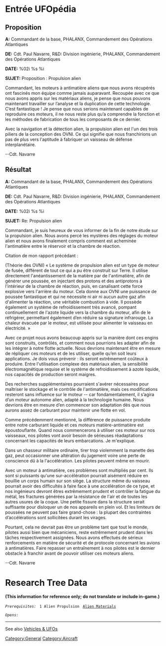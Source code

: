 # Entrée UFOpédia

## Proposition

**A:** Commandant de la base, PHALANX, Commandement des Opérations
Atlantiques

**DE:** Cdt. Paul Navarre, R&D: Division ingénierie, PHALANX,
Commandement des Opérations Atlantiques

**DATE:** %02i %s %i

**SUJET:** Proposition : Propulsion alien

Commandant, les moteurs à antimatière aliens que nous avons récupérés
ont fascinés mon équipe comme jamais auparavant. Recoupée avec ce que
nous avons appris sur les matériaux aliens, je pense que nous pouvons
maintenant travailler sur l’analyse et la duplication de cette
technologie. C’est fantastique ! Je pense que nous serions maintenant
capables de reproduire ces moteurs, il ne nous reste plus qu’a
comprendre la fonction et les méthodes de fabrication de tous les
composants de ce dernier.

Avec la navigation et la détection alien, la propulsion alien est l'un
des trois piliers de la conception des OVNI. Ce qui signifie que nous
franchirions un pas de plus vers l'aptitude à fabriquer un vaisseau de
défense interplanétaire.

--Cdt. Navarre

## Résultat

**A:** Commandant de la base, PHALANX, Commandement des Opérations
Atlantiques

**DE:** Cdt. Paul Navarre, R&D: Division ingénierie, PHALANX,
Commandement des Opérations Atlantiques

**DATE:** %02i %s %i

**SUJET:** Re: Propulsion alien

Commandant, je suis heureux de vous informer de la fin de notre étude
sur la propulsion alien. Nous avons percé les mystères des réglages du
moteur alien et nous avons finalement compris comment est acheminée
l'antimatière entre le réservoir et la chambre de réaction.

Citation de mon rapport précédant :

(Théorie des OVNI) « Le système de propulsion alien est un type de
moteur de fusée, différent de tout ce qui a pu être construit sur Terre.
Il utilise directement l'anéantissement de la matière par de
l'antimatière, afin de générer une poussée, en injectant des protons et
des antiprotons à l'intérieur de la chambre de réaction, puis, en
canalisant cette force explosive vers l'arrière du moteur. Cela donne
aux OVNI une puissance de poussée fantastique et qui ne nécessite ni air
ni aucun autre gaz afin d'alimenter la réaction, une véritable
combustion à vide. Il possède également un système de refroidissement
très avancé, pompant continuellement de l'azote liquide vers la chambre
du moteur, afin de le réfrigérer, permettant également d’en réduire sa
signature infrarouge. La chaleur évacuée par le moteur, est utilisée
pour alimenter le vaisseau en électricité. »

Avec ce projet nous avons beaucoup appris sur la manière dont ces engins
sont construits, contrôlés, et comment nous pourrions les adapter afin
de les intégrer à notre flotte actuelle. Nous devrions maintenant être
en mesure de répliquer ces moteurs et de les utiliser, quelle qu’en soit
leurs applications. Je dois vous prévenir : ils seront extrêmement
coûteux à produire. Entre l'utilisation complexe des matériaux alien, la
sensibilité électromagnétique requise et le système de refroidissement à
azote liquide, nos capacités de production seront maigres.

Des recherches supplémentaires pourraient s'avérer nécessaires pour
maîtriser le stockage et le contrôle de l'antimatière, mais ces
modifications resteront sans influence sur le moteur -- car
fondamentalement, il s’agira d’un moteur autonome alien, adapté à la
technologie humaine. Nous devrions être en mesure d’en commencer son
adaptation dès que nous aurons assez de carburant pour maintenir une
flotte en vol.

Comme précédemment mentionné, la différence de puissance produite entre
notre carburant liquide et ces moteurs matière-antimatière est
époustouflante. Quand nous commencerons à utiliser ces moteur sur nos
vaisseaux, nos pilotes vont avoir besoin de sérieuses réadaptations
concernant les capacités de leurs embarcations. Je m'explique.

Dans un chasseur militaire ordinaire, tirer trop violemment la manette
des gaz, peut occasionner une altération du jugement voire une perte de
conscience dû à la l'accélération. Les pilotes peuvent même en mourir.

Avec un moteur à antimatière, ces problèmes sont multipliés par cent.
Ils sont si puissants qu'une sur-accélération pourrait aisément réduire
en bouillie un corps humain sur son siège. La structure même du vaisseau
pourrait avoir des difficultés à faire face à une accélération de ce
type, et nos ingénieurs devront êtres extrêmement prudent et contrôler
la fatigue du métal, les fractures générées par la résistance de l'air
et de toutes les autres usures de la coque. Une petite fissure dans la
structure serait suffisante pour disloquer un de nos appareils en plein
vol. Et les limiteurs de poussées ne peuvent pas faire grand-chose : la
plupart des contraintes d’accélérations sont sollicitées durant les
virages.

Pourtant, cela ne devrait pas être un problème tant que tout le monde,
pilotes aussi bien que mécaniciens, reste extrêmement prudent dans les
tâches respectivement assignées. Nous avons effectués de sérieux
renforcements en matière de sécurité et de protocole concernant les
avions à antimatières. Faire repasser un entraînement à nos pilotes est
le dernier obstacle à franchir avant de pouvoir utiliser ces moteurs
aliens.

--Cdt. Navarre

# Research Tree Data

**(This information for reference only; do not translate or include
in-game.)**

*`Prerequisites:`*
` 1 Alien Propulsion`
` `[`Alien Materials`](Research/Alien_Materials "wikilink")

*`Opens:`*

------------------------------------------------------------------------

See also [Vehicles & UFOs](Vehicles_&_UFOs "wikilink")

[Category:General](Category:General "wikilink")
[Category:Aircraft](Category:Aircraft "wikilink")
